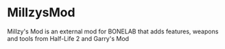 # MillzysMod
Millzy's Mod is an external mod for BONELAB that adds features, weapons and tools from Half-Life 2 and Garry's Mod
